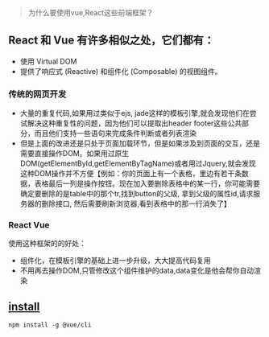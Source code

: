 > 为什么要使用vue,React这些前端框架？

## React 和 Vue 有许多相似之处，它们都有：

- 使用 Virtual DOM
- 提供了响应式 (Reactive) 和组件化 (Composable) 的视图组件。

### 传统的网页开发
- 大量的重复代码,如果用过类似于ejs, jade这样的模板引擎,就会发现他们在尝试解决这种重复性的问题，因为他们可以提取出header footer这些公共部分，而且他们支持一些语句来完成条件判断或者列表渲染
- 但是上面的改进还是只处于页面加载环节，但是如果涉及到页面的交互，还是需要直接操作DOM。如果用过原生DOM(getElementById,getElementByTagName)或者用过Jquery,就会发现这种DOM操作并不方便【例如：你的页面上有一个表格，里边有若干条数据，表格最后一列是操作按钮。现在加入要删除表格中的某一行，你可能需要确定要删除的是table中的那个tr,找到button的父级, 拿到父级的属性id,请求服务器的删除接口, 然后需要刷新浏览器,看到表格中的那一行消失了】

### React Vue

使用这种框架的的好处：
- 组件化，在模板引擎的基础上进一步升级，大大提高代码复用
- 不用再去操作DOM,只管修改这个组件维护的data,data变化是他会帮你自动渲染

## [install](https://cli.vuejs.org/zh/)
```
npm install -g @vue/cli
```